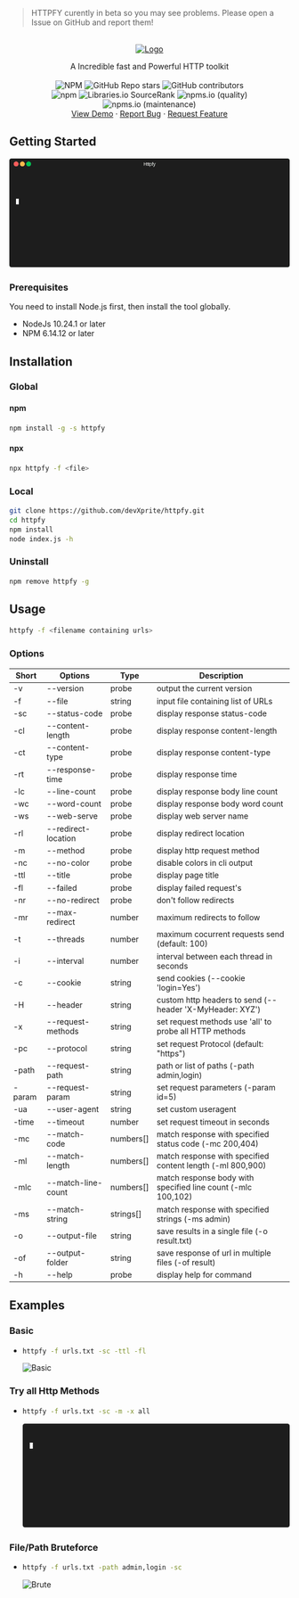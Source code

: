 <div id="top"></div>

> HTTPFY curently in beta so you may see problems. Please open a Issue on GitHub and report them!

<br />
<div align="center">
  <a href="https://github.com/devxprite/httpfy">
    <img src="_includes/httpFy_logo.png" alt="Logo" width="280">
  </a>

  <p align="center">
    A Incredible fast and Powerful HTTP toolkit
    <br>
    <br>
    <img alt="NPM" src="https://img.shields.io/npm/l/httpfy">
    <img alt="GitHub Repo stars" src="https://img.shields.io/github/stars/devxprite/httpfy">
    <img alt="GitHub contributors" src="https://img.shields.io/github/contributors-anon/devxprite/httpfy">
    <br>
    <img alt="npm" src="https://img.shields.io/npm/dw/httpfy">
    <img alt="Libraries.io SourceRank" src="https://img.shields.io/librariesio/sourcerank/npm/httpfy">
    <img alt="npms.io (quality)" src="https://img.shields.io/npms-io/quality-score/httpfy">
    <img alt="npms.io (maintenance)" src="https://img.shields.io/npms-io/maintenance-score/httpfy">    
    <!--
    <a href="https://github.com/devxprite/httpfy"><strong>Explore the docs »</strong></a> -->
    <br />
    <a href="https://github.com/devxprite/httpfy">View Demo</a>
    ·
    <a href="https://github.com/devxprite/httpfy/issues">Report Bug</a>
    ·
    <a href="https://github.com/devxprite/httpfy/issues">Request Feature</a>
  </p>
</div>

<!-- GETTING STARTED -->

## Getting Started

  ![Basic](_includes/preview.gif)

### Prerequisites

You need to install Node.js first, then install the tool globally.
- NodeJs 10.24.1 or later
- NPM 6.14.12 or later

## Installation

### Global

#### npm

```bash
npm install -g -s httpfy
```

#### npx

```bash
npx httpfy -f <file>
```

### Local

```bash
git clone https://github.com/devXprite/httpfy.git
cd httpfy
npm install
node index.js -h
```

### Uninstall

```bash
npm remove httpfy -g
```

## Usage


```bash
httpfy -f <filename containing urls>
```

### Options

| Short  | Options             | Type      | Description                                                   |
| ------ | ------------------- | --------- | ------------------------------------------------------------- |
| -v     | --version           | probe     | output the current version                                    |
| -f     | --file              | string    | input file containing list of URLs                            |
| -sc    | --status-code       | probe     | display response status-code                                  |
| -cl    | --content-length    | probe     | display response content-length                               |
| -ct    | --content-type      | probe     | display response content-type                                 |
| -rt    | --response-time     | probe     | display response time                                         |
| -lc    | --line-count        | probe     | display response body line count                              |
| -wc    | --word-count        | probe     | display response body word count                              |
| -ws    | --web-serve         | probe     | display web server name                                       |
| -rl    | --redirect-location | probe     | display redirect location                                     |
| -m     | --method            | probe     | display http request method                                   |
| -nc    | --no-color          | probe     | disable colors in cli output                                  |
| -ttl   | --title             | probe     | display page title                                            |
| -fl    | --failed            | probe     | display failed request's                                      |
| -nr    | --no-redirect       | probe     | don't follow redirects                                        |
| -mr    | --max-redirect      | number    | maximum redirects to follow                                   |
| -t     | --threads           | number    | maximum cocurrent requests send (default: 100)                |
| -i     | --interval          | number    | interval between each thread in seconds                       |
| -c     | --cookie            | string    | send cookies (--cookie 'login=Yes')                           |
| -H     | --header            | string    | custom http headers to send (--header 'X-MyHeader: XYZ')      |
| -x     | --request-methods   | string    | set request methods use 'all' to probe all HTTP methods       |
| -pc    | --protocol          | string    | set request Protocol (default: "https")                       |
| -path  | --request-path      | string    | path or list of paths  (-path admin,login)                    |
| -param | --request-param     | string    | set request parameters  (-param id=5)                         |
| -ua    | --user-agent        | string    | set custom useragent                                          |
| -time  | --timeout           | number    | set request timeout in seconds                                |
| -mc    | --match-code        | numbers[] | match response with specified status code  (-mc 200,404)      |
| -ml    | --match-length      | numbers[] | match response with specified content length  (-ml 800,900)   |
| -mlc   | --match-line-count  | numbers[] | match response body with specified line count  (-mlc 100,102) |
| -ms    | --match-string      | strings[] | match response with specified strings  (-ms admin)            |
| -o     | --output-file       | string    | save results in a single file  (-o result.txt)                |
| -of    | --output-folder     | string    | save response of url in multiple files  (-of result)          |
| -h     | --help              | probe     | display help for command                                      |

## Examples

### Basic

- ```bash
  httpfy -f urls.txt -sc -ttl -fl
  ```
  ![Basic](_includes/example_basic.gif)
### Try all Http Methods

- ```bash
  httpfy -f urls.txt -sc -m -x all
  ```
  ![All](_includes/example_all.gif)

### File/Path Bruteforce

- ```bash
  httpfy -f urls.txt -path admin,login -sc
  ```
  ![Brute](_includes/example_brute.gif)